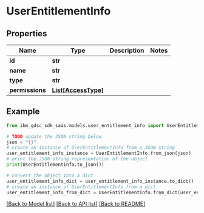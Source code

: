 # UserEntitlementInfo


## Properties

Name | Type | Description | Notes
------------ | ------------- | ------------- | -------------
**id** | **str** |  | 
**name** | **str** |  | 
**type** | **str** |  | 
**permissions** | [**List[AccessType]**](AccessType.md) |  | 

## Example

```python
from ibm_gdsc_sdk_saas.models.user_entitlement_info import UserEntitlementInfo

# TODO update the JSON string below
json = "{}"
# create an instance of UserEntitlementInfo from a JSON string
user_entitlement_info_instance = UserEntitlementInfo.from_json(json)
# print the JSON string representation of the object
print(UserEntitlementInfo.to_json())

# convert the object into a dict
user_entitlement_info_dict = user_entitlement_info_instance.to_dict()
# create an instance of UserEntitlementInfo from a dict
user_entitlement_info_from_dict = UserEntitlementInfo.from_dict(user_entitlement_info_dict)
```
[[Back to Model list]](../README.md#documentation-for-models) [[Back to API list]](../README.md#documentation-for-api-endpoints) [[Back to README]](../README.md)


